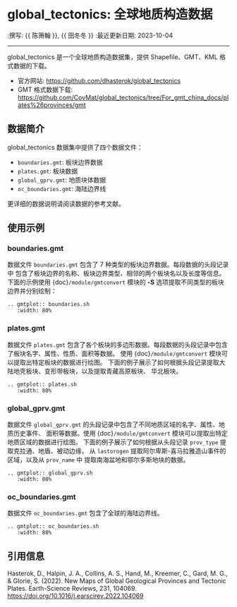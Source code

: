 # global_tectonics: 全球地质构造数据

:撰写: {{ 陈箫翰 }}, {{ 田冬冬 }}
:最近更新日期: 2023-10-04

---

global_tectonics 是一个全球地质构造数据集，提供 Shapefile、GMT、KML 格式数据的下载。

- 官方网站: <https://github.com/dhasterok/global_tectonics>
- GMT 格式数据下载: <https://github.com/CovMat/global_tectonics/tree/For_gmt_china_docs/plates%26provinces/gmt>

## 数据简介

global_tectonics 数据集中提供了四个数据文件：

- `boundaries.gmt`: 板块边界数据
- `plates.gmt`: 板块数据
- `global_gprv.gmt`: 地质块体数据
- `oc_boundaries.gmt`: 海陆边界线

更详细的数据说明请阅读数据的参考文献。

## 使用示例

### boundaries.gmt

数据文件 `boundaries.gmt` 包含了 7 种类型的板块边界数据。每段数据的头段记录中
包含了板块边界的名称、板块边界类型、相邻的两个板块名以及长度等信息。
下面的示例使用 {doc}`/module/gmtconvert` 模块的 **-S** 选项提取不同类型的板块
边界并分别绘制：

```{eval-rst}
.. gmtplot:: boundaries.sh
   :width: 80%
```

### plates.gmt

数据文件 `plates.gmt` 包含了各个板块的多边形数据。每段数据的头段记录中包含了板块名字、属性、性质、面积等数据。
使用 {doc}`/module/gmtconvert` 模块可以提取出特定板块的数据进行绘图。
下面的例子展示了如何根据头段记录提取大陆地壳板块、变形带板块，以及提取青藏高原板块、
华北板块。

```{eval-rst}
.. gmtplot:: plates.sh
   :width: 80%
```

### global_gprv.gmt

数据文件 `global_gprv.gmt` 的头段记录中包含了不同地质区域的名字、属性、地质历史事件、
面积等数据。使用 {doc}`/module/gmtconvert` 模块可以提取出特定地质区域的数据进行绘图。
下面的例子展示了如何根据从头段记录 `prov_type` 提取克拉通、地盾、被动边缘，
从 `lastorogen` 提取阿尔卑斯-喜马拉雅造山事件的区域，以及从 `prov_name` 中
提取南海盆地和鄂尔多斯地块的数据。

```{eval-rst}
.. gmtplot:: global_gprv.sh
   :width: 80%
```

### oc_boundaries.gmt

数据文件 `oc_boundaries.gmt` 包含了全球的海陆边界线。

```{eval-rst}
.. gmtplot:: oc_boundaries.sh
   :width: 80%
```

## 引用信息

Hasterok, D., Halpin, J. A., Collins, A. S., Hand, M., Kreemer, C., Gard, M. G., & Glorie, S. (2022). New Maps of Global Geological Provinces and Tectonic Plates. Earth-Science Reviews, 231, 104069. <https://doi.org/10.1016/j.earscirev.2022.104069>
